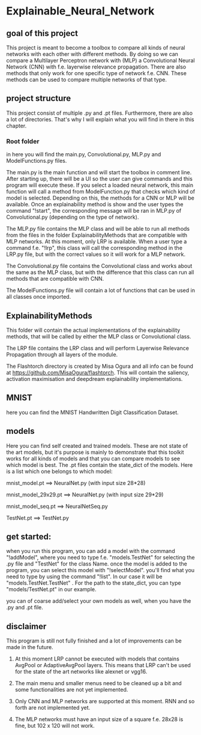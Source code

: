 # Explainable_Neural_Network
## goal of this project
This project is meant to become a toolbox to compare all kinds of neural networks with each other with different methods.
By doing so we can compare a Multilayer Perceptron network with (MLP) a Convolutional Neural Network (CNN) with f.e. layerwise relevance propagation. There are also methods that only work for one specific type of network f.e. CNN. These methods can be used to compare multiple networks of that type. 

## project structure
This project consist of multiple .py and .pt files. Furthermore, there are also a lot of directories. 
That's why I will explain what you will find in there in this chapter.
### Root folder
in here you will find the main.py, Convolutional.py, MLP.py and ModelFunctions.py files. 

The main.py is the main function and will start the toolbox in comment line. After starting up, 
there will be a UI so the user can give commands and this program will execute these.
If you select a loaded neural network, this main function will call a method from ModelFunction.py that
checks which kind of model is selected. Depending on this, the methods for a CNN or MLP will be available. 
Once an explainability method is show and the user types the command "!start", the corresponding message will be ran 
in MLP.py of Convolutional.py (depending on the type of network).

The MLP.py file contains the MLP class and will be able to run all methods from the files in the folder ExplainabilityMethods that are compatible with MLP networks. 
At this moment, only LRP is available. When a user type a command f.e. "!lrp", this class will call the corresponding method in the LRP.py file,
but with the correct values so it will work for a MLP network.

The Convolutional.py file contains the Convolutional class and works about the same as the MLP class, but with the difference that
 this class can run all methods that are compatible with CNN.

The ModelFunctions.py file will contain a lot of functions that can be used in all classes once imported. 

## ExplainabilityMethods
This folder will contain the actual implementations of the explainability methods, that will be called by either the MLP class or Convolutional class.

The LRP file contains the LRP class and will perform Layerwise Relevance Propagation through all layers of the module.

The Flashtorch directory is created by Misa Ogura and all info can be found at https://github.com/MisaOgura/flashtorch.
This will contain the saliency, activation maximisation and deepdream explainability implementations.

## MNIST
here you can find the MNIST Handwritten Digit Classification Dataset.

## models
Here you can find self created and trained models. These are not state of the art models, but it's purpose is mainly to demonstrate
that this toolkit works for all kinds of models and that you can compare models to see which model is best. 
The .pt files contain the state_dict of the models. Here is a list which one belongs to which model:

mnist_model.pt          ==> NeuralNet.py (with input size 28*28) 

mnist_model_29x29.pt    ==> NeuralNet.py (with input size 29*29)

mnist_model_seq.pt      ==> NeuralNetSeq.py

TestNet.pt              ==> TestNet.py

## get started:
when you run this program, you can add a model with the command "!addModel", where you need to type f.e. "models.TestNet" for selecting the
.py file and "TestNet" for the class Name. once the model is added to the program, you can select this model with 
"!selectModel". you'll find what you need to type by using the command "!list". In our case it will be "models.TestNet.TestNet"
. For the path to the state_dict, you can type "models/TestNet.pt" in our example.

you can of coarse add/select your own models as well, when you have the .py and .pt file.

## disclaimer
This program is still not fully finished and a lot of improvements can be made in the future. 

1) At this moment LRP cannot be executed with models that contains AvgPool or AdaptiveAvgPool layers. This means that LRP can't be used
for the state of the art networks like alexnet or vgg16.

2) The main menu and smaller menus need to be cleaned up a bit and some functionalities are not yet implemented.

3) Only CNN and MLP networks are supported at this moment. RNN and so forth are not implemented yet.

4) The MLP networks must have an input size of a square f.e. 28x28 is fine, but 102 x 120 will not work.





